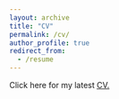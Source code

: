 ```yaml
---
layout: archive
title: "CV"
permalink: /cv/
author_profile: true
redirect_from:
  - /resume
---
```


Click here for my latest <u><a href="https://drive.google.com/file/d/1be_TNt-THVWAKy5HpgnDPdHxpJP6lSAw/view?usp=sharing">CV</a>.</u>
